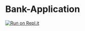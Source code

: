 # Bank-Application
[![Run on Repl.it](https://repl.it/badge/github/smackidd/Bank-Application)](https://repl.it/github/smackidd/Bank-Application)

